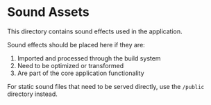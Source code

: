 # Sound Assets

This directory contains sound effects used in the application.

Sound effects should be placed here if they are:
1. Imported and processed through the build system
2. Need to be optimized or transformed
3. Are part of the core application functionality

For static sound files that need to be served directly, use the `/public` directory instead.
